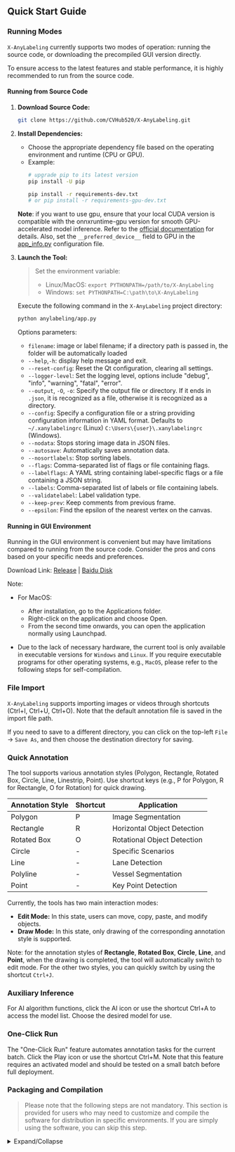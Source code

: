 ## Quick Start Guide

### Running Modes

`X-AnyLabeling` currently supports two modes of operation: running the source code, or downloading the precompiled GUI version directly. 

To ensure access to the latest features and stable performance, it is highly recommended to run from the source code.

#### Running from Source Code

1. **Download Source Code:**
   ```bash
   git clone https://github.com/CVHub520/X-AnyLabeling.git
   ```

2. **Install Dependencies:**
   - Choose the appropriate dependency file based on the operating environment and runtime (CPU or GPU).
   - Example:
     ```bash
     # upgrade pip to its latest version
     pip install -U pip
     
     pip install -r requirements-dev.txt
     # or pip install -r requirements-gpu-dev.txt
     ```

   **Note**: if you want to use gpu, ensure that your local CUDA version is compatible with the onnxruntime-gpu version for smooth GPU-accelerated model inference. Refer to the [official documentation](https://onnxruntime.ai/docs/execution-providers/CUDA-ExecutionProvider.html) for details. Also, set the `__preferred_device__` field to GPU in the [app_info.py](../../anylabeling/app_info.py) configuration file.


3. **Launch the Tool:**

   > Set the environment variable:
   > - Linux/MacOS: `export PYTHONPATH=/path/to/X-AnyLabeling`
   > - Windows: `set PYTHONPATH=C:\path\to\X-AnyLabeling`

   Execute the following command in the `X-AnyLabeling` project directory:
   ```bash
   python anylabeling/app.py
   ```

    Options parameters: 

    * `filename`: image or label filename; if a directory path is passed in, the folder will be automatically loaded
    * `--help`,`-h`: display help message and exit.
    - `--reset-config`: Reset the Qt configuration, clearing all settings.
    - `--logger-level`: Set the logging level, options include "debug", "info", "warning", "fatal", "error".
    - `--output`, `-O`, `-o`: Specify the output file or directory. If it ends in `.json`, it is recognized as a file, otherwise it is recognized as a directory.
    - `--config`: Specify a configuration file or a string providing configuration information in YAML format.
      Defaults to `~/.xanylabelingrc` (Linux)         `C:\Users\{user}\.xanylabelingrc` (Windows).
    - `--nodata`: Stops storing image data in JSON files.
    - `--autosave`: Automatically saves annotation data.
    - `--nosortlabels`: Stop sorting labels.
    - `--flags`: Comma-separated list of flags or file containing flags.
    - `--labelflags`: A YAML string containing label-specific flags or a file containing a JSON string.
    - `--labels`: Comma-separated list of labels or file containing labels.
    - `--validatelabel`: Label validation type.
    - `--keep-prev`: Keep comments from previous frame.
    - `--epsilon`: Find the epsilon of the nearest vertex on the canvas.

#### Running in GUI Environment

Running in the GUI environment is convenient but may have limitations compared to running from the source code. Consider the pros and cons based on your specific needs and preferences.

Download Link: [Release](https://github.com/CVHub520/X-AnyLabeling/releases/tag/v2.3.6) | [Baidu Disk](https://pan.baidu.com/s/1rtw_UY_qTOopKNqFfXEfzA?pwd=itwe)

Note:
- For MacOS:
  - After installation, go to the Applications folder.
  - Right-click on the application and choose Open.
  - From the second time onwards, you can open the application normally using Launchpad.

- Due to the lack of necessary hardware, the current tool is only available in executable versions for `Windows` and `Linux`. If you require executable programs for other operating systems, e.g., `MacOS`, please refer to the following steps for self-compilation.

### File Import

`X-AnyLabeling` supports importing images or videos through shortcuts (Ctrl+I, Ctrl+U, Ctrl+O). Note that the default annotation file is saved in the import file path.

If you need to save to a different directory, you can click on the top-left `File` -> `Save As`, and then choose the destination directory for saving.

### Quick Annotation

The tool supports various annotation styles (Polygon, Rectangle, Rotated Box, Circle, Line, Linestrip, Point). Use shortcut keys (e.g., P for Polygon, R for Rectangle, O for Rotation) for quick drawing.

| Annotation Style | Shortcut | Application |
|-------------------|----------|--------------|
| Polygon           | P        | Image Segmentation |
| Rectangle         | R        | Horizontal Object Detection |
| Rotated Box       | O        | Rotational Object Detection |
| Circle            | -        | Specific Scenarios |
| Line              | -        | Lane Detection |
| Polyline          | -        | Vessel Segmentation |
| Point             | -        | Key Point Detection |

Currently, the tools has two main interaction modes:

- **Edit Mode:** In this state, users can move, copy, paste, and modify objects.
- **Draw Mode:** In this state, only drawing of the corresponding annotation style is supported.

Note: for the annotation styles of **Rectangle**, **Rotated Box**, **Circle**, **Line**, and **Point**, when the drawing is completed, the tool will automatically switch to edit mode. For the other two styles, you can quickly switch by using the shortcut `Ctrl+J`.

### Auxiliary Inference

For AI algorithm functions, click the AI icon or use the shortcut Ctrl+A to access the model list. Choose the desired model for use.

### One-Click Run

The "One-Click Run" feature automates annotation tasks for the current batch. Click the Play icon or use the shortcut Ctrl+M. Note that this feature requires an activated model and should be tested on a small batch before full deployment.

### Packaging and Compilation

> Please note that the following steps are not mandatory. This section is provided for users who may need to customize and compile the software for distribution in specific environments. If you are simply using the software, you can skip this step.

<details>
<summary>Expand/Collapse</summary>

To facilitate users running `X-AnyLabeling` on different platforms, the tool provides instructions for packaging and compilation, along with relevant considerations. Before executing the packaging commands below, modify the `__preferred_device__` parameter in the [app_info.py](../../anylabeling/app_info.py) file according to your environment and requirements to select the appropriate GPU or CPU version for building.

Considerations:

1. Before compiling, ensure that the `__preferred_device__` parameter in the `anylabeling/app_info.py` file has been modified according to the desired GPU/CPU version.

2. If compiling the GPU version, activate the corresponding GPU runtime environment first, and execute `pip install | grep onnxruntime-gpu` to ensure it is correctly installed.

3. For compiling the Windows-GPU version, manually modify the `datas` list parameter in the `x-anylabeling-win-gpu.spec` file to add the relevant `*.dll` files of the local `onnxruntime-gpu` dynamic library to the list.

4. For compiling the Linux-GPU version, manually modify the `datas` list parameter in the `x-anylabeling-linux-gpu.spec` file to add the relevant `*.so` files of the local `onnxruntime-gpu` dynamic library to the list. Additionally, ensure that you download the matching `onnxruntime-gpu` package based on your CUDA version. Refer to the [official documentation](https://onnxruntime.ai/docs/execution-providers/CUDA-ExecutionProvider.html) for detailed compatibility information.

Reference commands:

```bash
# Windows-CPU
bash scripts/build_executable.sh win-cpu

# Windows-GPU
bash scripts/build_executable.sh win-gpu

# Linux-CPU
bash scripts/build_executable.sh linux-cpu

# Linux-GPU
bash scripts/build_executable.sh linux-gpu
```

Note: If you encounter permission issues when executing the above commands on Windows, after ensuring the preparation steps above are completed, you can directly execute the following commands as needed:

> pyinstaller --noconfirm anylabeling-win-cpu.spec</br>
> pyinstaller --noconfirm anylabeling-win-gpu.spec

</details>
